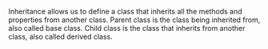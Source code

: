 Inheritance allows us to define a class that inherits all the methods 
and properties from another class. Parent class is the class being inherited 
from, also called base class. Child class is the class that 
inherits from another class, also called derived class.

